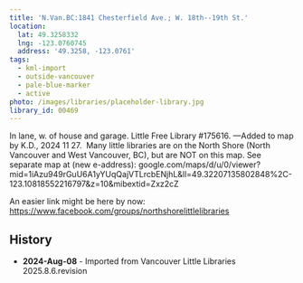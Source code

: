 ```yaml
---
title: 'N.Van.BC:1841 Chesterfield Ave.; W. 18th--19th St.'
location:
  lat: 49.3258332
  lng: -123.0760745
  address: '49.3258, -123.0761'
tags:
  - kml-import
  - outside-vancouver
  - pale-blue-marker
  - active
photo: /images/libraries/placeholder-library.jpg
library_id: 00469
---
```

In lane, w. of house and garage.
Little Free Library #175616.
—Added to map by K.D., 2024 11 27. 
Many little libraries are on the North Shore (North Vancouver and West Vancouver, BC),
but are NOT on this map.
See separate map at (new e-address):
google.com/maps/d/u/0/viewer?mid=1iAzu949rGuU6A1yYUqQajVTLrcbENjhL&ll=49.32207135802848%2C-123.10818552216797&z=10&mibextid=Zxz2cZ

An easier link might be here by now:
https://www.facebook.com/groups/northshorelittlelibraries

## History
- **2024-Aug-08** - Imported from Vancouver Little Libraries 2025.8.6.revision
